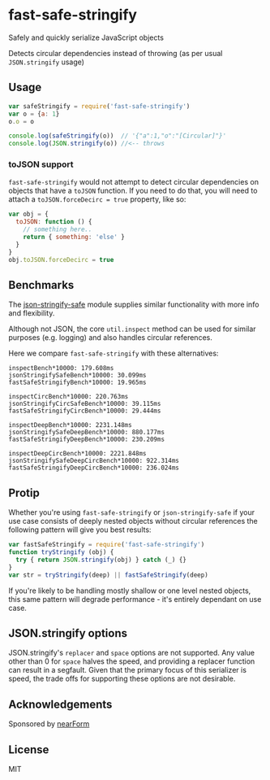 # fast-safe-stringify

Safely and quickly serialize JavaScript objects

Detects circular dependencies instead of throwing
(as per usual `JSON.stringify` usage)

## Usage

```js
var safeStringify = require('fast-safe-stringify')
var o = {a: 1}
o.o = o

console.log(safeStringify(o))  // '{"a":1,"o":"[Circular]"}'
console.log(JSON.stringify(o)) //<-- throws
```

### toJSON support

`fast-safe-stringify` would not attempt to detect circular dependencies
on objects that have a `toJSON` function. If you need to do that, you
will need to attach a `toJSON.forceDecirc = true` property, like
so:

```js
var obj = {
  toJSON: function () {
    // something here..
    return { something: 'else' }
  }
}
obj.toJSON.forceDecirc = true
```

## Benchmarks

The [json-stringify-safe](http://npm.im/json-stringify-safe) module supplies similar functionality with more info and flexibility.

Although not JSON, the core `util.inspect` method can be used for similar purposes (e.g. logging) and also handles circular references.

Here we compare `fast-safe-stringify` with these alternatives:

```
inspectBench*10000: 179.608ms
jsonStringifySafeBench*10000: 30.099ms
fastSafeStringifyBench*10000: 19.965ms

inspectCircBench*10000: 220.763ms
jsonStringifyCircSafeBench*10000: 39.115ms
fastSafeStringifyCircBench*10000: 29.444ms

inspectDeepBench*10000: 2231.148ms
jsonStringifySafeDeepBench*10000: 880.177ms
fastSafeStringifyDeepBench*10000: 230.209ms

inspectDeepCircBench*10000: 2221.848ms
jsonStringifySafeDeepCircBench*10000: 922.314ms
fastSafeStringifyDeepCircBench*10000: 236.024ms
```

## Protip

Whether you're using `fast-safe-stringify` or `json-stringify-safe`
if your use case consists of deeply nested objects without circular
references the following pattern will give you best results:

```js
var fastSafeStringify = require('fast-safe-stringify')
function tryStringify (obj) {
  try { return JSON.stringify(obj) } catch (_) {}
}
var str = tryStringify(deep) || fastSafeStringify(deep)
```

If you're likely to be handling mostly shallow or one level nested objects,
this same pattern will degrade performance - it's entirely dependant on use case.

## JSON.stringify options

JSON.stringify's `replacer` and `space` options are not supported. Any value
other than 0 for `space` halves the speed, and providing a replacer function
can result in a segfault. Given that the primary focus of this serializer is
speed, the trade offs for supporting these options are not desirable.

## Acknowledgements

Sponsored by [nearForm](http://nearform.com)

## License

MIT

